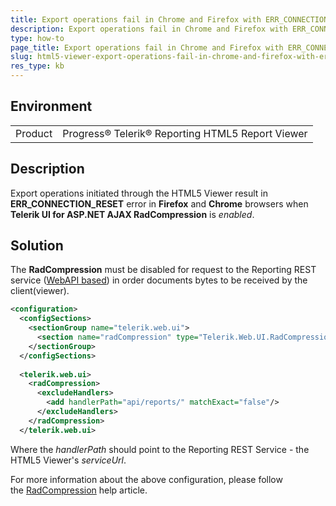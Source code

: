 ```yaml
---
title: Export operations fail in Chrome and Firefox with ERR_CONNECTION_RESET
description: Export operations fail in Chrome and Firefox with ERR_CONNECTION_RESET.
type: how-to
page_title: Export operations fail in Chrome and Firefox with ERR_CONNECTION_RESET
slug: html5-viewer-export-operations-fail-in-chrome-and-firefox-with-err_connection_reset
res_type: kb
---
```


## Environment
<table>
	<tbody>
		<tr>
			<td>Product</td>
			<td>Progress® Telerik® Reporting HTML5 Report Viewer</td>
		</tr>
	</tbody>
</table>

## Description

Export operations initiated through the HTML5 Viewer result in **ERR\_CONNECTION\_RESET** error in **Firefox** and **Chrome** browsers when **Telerik UI for ASP.NET AJAX RadCompression** is *enabled*.  
  
## Solution  

The **RadCompression** must be disabled for request to the Reporting REST service ([WebAPI based](../telerik-reporting-rest-conception)) in order documents bytes to be received by the client(viewer).  

```xml
<configuration>
  <configSections>
    <sectionGroup name="telerik.web.ui">
      <section name="radCompression" type="Telerik.Web.UI.RadCompressionConfigurationSection, Telerik.Web.UI, PublicKeyToken=121fae78165ba3d4" allowDefinition="MachineToApplication" requirePermission="false"/>
    </sectionGroup>
  </configSections>
   
  <telerik.web.ui>
    <radCompression>
      <excludeHandlers>
        <add handlerPath="api/reports/" matchExact="false"/>
      </excludeHandlers>
    </radCompression>
  </telerik.web.ui>
```

 Where the *handlerPath* should point to the Reporting REST Service - the HTML5 Viewer's *serviceUrl*.  
  
 For more information about the above configuration, please follow the [RadCompression](../../devtools/aspnet-ajax/controls/radcompression) help article.

